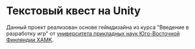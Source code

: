 # Текстовый квест на Unity

Данный проект реализован основе геймдизайна из курса "Введение в разработку игр" от [университета прикладных наук Юго-Восточной Финляндии XAMK](https://www.xamk.fi/ru/xamk-v-tsifrah/). 
